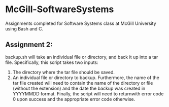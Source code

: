 # McGill-SoftwareSystems

Assignments completed for Software Systems class at McGill University using Bash and C. 

## Assignment 2:
backup.sh will take an individual file or directory, and back it up into a tar file. Specifically, this script takes two inputs:
1. The directory where the tar file should be saved. 
2. An individual file or directory to backup. 
Furthermore, the name of the tar file created will need to contain the name of the directory or file (without the extension) and the date the backup was created in YYYYMMDD format. Finally, the script will need to returnwith error code 0 upon success and the appropriate error code otherwise.
